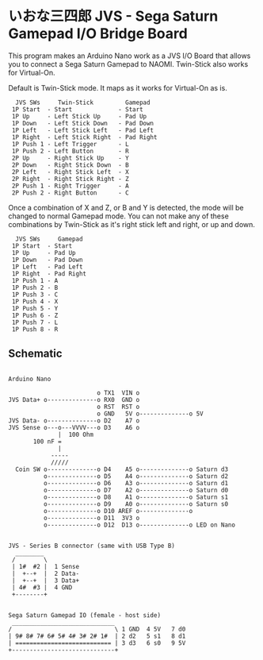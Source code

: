 # いおな三四郎 JVS - Sega Saturn Gamepad I/O Bridge Board

This program makes an Arduino Nano work as a JVS I/O Board that allows you
to connect a Sega Saturn Gamepad to NAOMI. Twin-Stick also works for Virtual-On.

Default is Twin-Stick mode. It maps as it works for Virtual-On as is.

```
  JVS SWs     Twin-Stick         Gamepad
 1P Start  - Start             - Start
 1P Up     - Left Stick Up     - Pad Up
 1P Down   - Left Stick Down   - Pad Down
 1P Left   - Left Stick Left   - Pad Left
 1P Right  - Left Stick Right  - Pad Right
 1P Push 1 - Left Trigger      - L
 1P Push 2 - Left Button       - R
 2P Up     - Right Stick Up    - Y
 2P Down   - Right Stick Down  - B
 2P Left   - Right Stick Left  - X
 2P Right  - Right Stick Right - Z
 2P Push 1 - Right Trigger     - A
 2P Push 2 - Right Button      - C
```

Once a combination of X and Z, or B and Y is detected, the mode will be changed
to normal Gamepad mode. You can not make any of these combinations by Twin-Stick
as it's right stick left and right, or up and down.

```
  JVS SWs     Gamepad
 1P Start  - Start
 1P Up     - Pad Up
 1P Down   - Pad Down
 1P Left   - Pad Left
 1P Right  - Pad Right
 1P Push 1 - A
 1P Push 2 - B
 1P Push 3 - C
 1P Push 4 - X
 1P Push 5 - Y
 1P Push 6 - Z
 1P Push 7 - L
 1P Push 8 - R
```

## Schematic
```

Arduino Nano

                         o TX1  VIN o
JVS Data+ o--------------o RX0  GND o
                         o RST  RST o
                         o GND   5V o--------------o 5V
JVS Data- o--------------o D2    A7 o
JVS Sense o---o---VVVV---o D3    A6 o
              |  100 Ohm
       100 nF =
              |
            -----
            /////
  Coin SW o--------------o D4    A5 o--------------o Saturn d3
          o--------------o D5    A4 o--------------o Saturn d2
          o--------------o D6    A3 o--------------o Saturn d1
          o--------------o D7    A2 o--------------o Saturn d0
          o--------------o D8    A1 o--------------o Saturn s1
          o--------------o D9    A0 o--------------o Saturn s0
          o--------------o D10 AREF o--------------o
          o--------------o D11  3V3 o
          o--------------o D12  D13 o--------------o LED on Nano


JVS - Series B connector (same with USB Type B)
  ________
 /        \
 | 1#  #2 |  1 Sense
 |  +--+  |  2 Data-
 |  +--+  |  3 Data+
 | 4#  #3 |  4 GND
 +--------+


Sega Saturn Gamepad IO (female - host side)
 _____________________________
/                             \ 1 GND  4 5V   7 d0
| 9# 8# 7# 6# 5# 4# 3# 2# 1#  | 2 d2   5 s1   8 d1
| =========================== | 3 d3   6 s0   9 5V
+-----------------------------+
```
